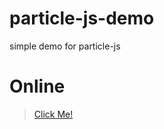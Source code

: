 # particle-js-demo
simple demo for particle-js

# Online

> [Click Me!](http://kimochg.github.io/particle-js-demo/)

